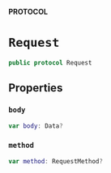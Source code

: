 **PROTOCOL**

# `Request`

```swift
public protocol Request
```

## Properties
### `body`

```swift
var body: Data?
```

### `method`

```swift
var method: RequestMethod?
```

